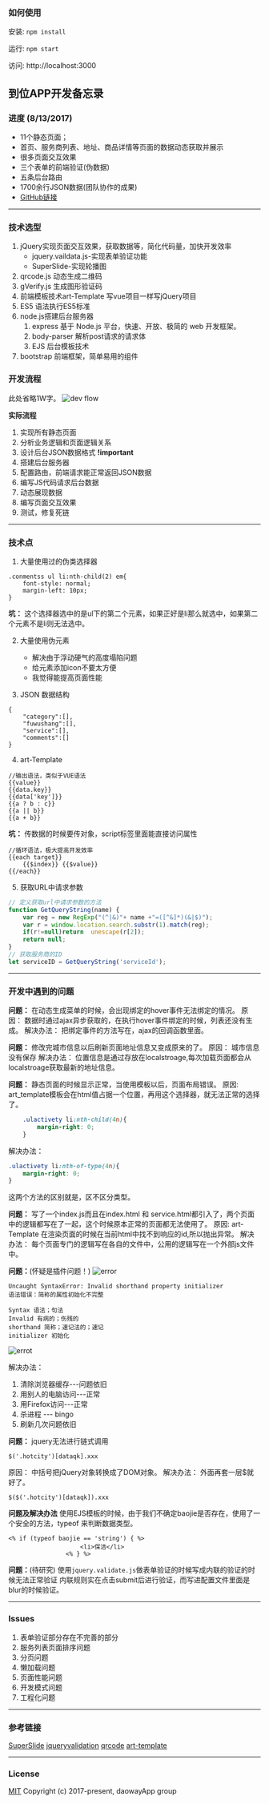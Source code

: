 ### 如何使用

安装:
```npm install```

运行:
```npm start```

访问:
http://localhost:3000

## 到位APP开发备忘录

### 进度 (8/13/2017)
	
- 11个静态页面；
- 首页、服务商列表、地址、商品详情等页面的数据动态获取并展示
- 很多页面交互效果
- 三个表单的前端验证(伪数据)
- 五条后台路由
- 1700余行JSON数据(团队协作的成果)
- [GitHub链接](https://github.com/wuyax/daowayWithServer)

---

### 技术选型
1. jQuery实现页面交互效果，获取数据等，简化代码量，加快开发效率
	- jquery.vaildata.js-实现表单验证功能
	- SuperSlide-实现轮播图
2. qrcode.js 动态生成二维码
3. gVerify.js 生成图形验证码
4. 前端模板技术art-Template 写vue项目一样写jQuery项目
5. ES5 语法执行ES5标准
6. node.js搭建后台服务器
	1. express 基于 Node.js 平台，快速、开放、极简的 web 开发框架。
	2. body-parser 解析post请求的请求体
	3. EJS 后台模板技术
6. bootstrap 前端框架，简单易用的组件


### 开发流程

此处省略1W字。
![dev flow](20170813_devflow.png)

**实际流程**
1. 实现所有静态页面
2. 分析业务逻辑和页面逻辑关系
3. 设计后台JSON数据格式 **!important**
4. 搭建后台服务器
5. 配置路由，前端请求能正常返回JSON数据
6. 编写JS代码请求后台数据
7. 动态展现数据
8. 编写页面交互效果
9. 测试，修复死链

---
### 技术点
1. 大量使用过的伪类选择器
```
.conmentss ul li:nth-child(2) em{
    font-style: normal;
    margin-left: 10px;
}
```
**坑：** 这个选择器选中的是ul下的第二个元素，如果正好是li那么就选中，如果第二个元素不是li则无法选中。

2. 大量使用伪元素
	- 解决由于浮动硬气的高度塌陷问题
	- 给元素添加icon不要太方便
	- 我觉得能提高页面性能

3. JSON 数据结构
```
{
	"category":[],
	"fuwushang":[],
	"service":[],
	"comments":[]
}
```
4. art-Template
```
//输出语法，类似于VUE语法
{{value}}
{{data.key}}
{{data['key']}}
{{a ? b : c}}
{{a || b}}
{{a + b}}
```
**坑：** 传数据的时候要传对象，script标签里面能直接访问属性
```
//循环语法，极大提高开发效率
{{each target}}
    {{$index}} {{$value}}
{{/each}}
```
5. 获取URL中请求参数
```javascript
// 定义获取url中请求参数的方法
function GetQueryString(name) {
	var reg = new RegExp("(^|&)"+ name +"=([^&]*)(&|$)");
	var r = window.location.search.substr(1).match(reg);
	if(r!=null)return  unescape(r[2]);
	return null;
}
// 获取服务商的ID
let serviceID = GetQueryString('serviceId');
```

---
### 开发中遇到的问题


**问题：**
在动态生成菜单的时候，会出现绑定的hover事件无法绑定的情况。
原因：
数据时通过ajax异步获取的，在执行hover事件绑定的时候，列表还没有生成。
解决办法：
把绑定事件的方法写在，ajax的回调函数里面。

**问题：**
修改完城市信息以后刷新页面地址信息又变成原来的了。
原因：
城市信息没有保存
解决办法：
位置信息是通过存放在localstroage,每次加载页面都会从localstroage获取最新的地址信息。


**问题：**
静态页面的时候显示正常，当使用模板以后，页面布局错误。
原因:
art_template模板会在html值占据一个位置，再用这个选择器，就无法正常的选择了。
```css
	.ulactivety li:nth-child(4n){
	    margin-right: 0;
	}
```
解决办法：
```css
.ulactivety li:nth-of-type(4n){
    margin-right: 0;
}
```
这两个方法的区别就是，区不区分类型。

**问题：**
写了一个index.js而且在index.html 和 service.html都引入了，两个页面中的逻辑都写在了一起，这个时候原本正常的页面都无法使用了。
原因:
art-Template 在渲染页面的时候在当前html中找不到响应的id,所以抛出异常。
解决办法：
每个页面专门的逻辑写在各自的文件中，公用的逻辑写在一个外部js文件中。


**问题：**(怀疑是插件问题！)
![error](20170812_error.png)
```
Uncaught SyntaxError: Invalid shorthand property initializer 
语法错误：简称的属性初始化不完整

Syntax 语法；句法
Invalid 有病的；伤残的
shorthand 简称；速记法的；速记
initializer 初始化
```


![errot](20170812_error1.png)

解决办法：
1. 清除浏览器缓存---问题依旧
1. 用别人的电脑访问---正常
2. 用Firefox访问---正常
3. 杀进程 --- bingo
4. 刷新几次问题依旧

**问题：**
jquery无法进行链式调用
```
$('.hotcity')[dataqk].xxx
```
原因：
中括号把jQuery对象转换成了DOM对象。
解决办法：
外面再套一层$就好了。
```
$($('.hotcity')[dataqk]).xxx
```

**问题及解决办法**
使用EJS模板的时候，由于我们不确定baojie是否存在，使用了一个安全的方法，typeof 来判断数据类型。
```
<% if (typeof baojie == 'string') { %>
                    <li>保洁</li>
                <% } %>
```


**问题：**(待研究)
使用```jquery.validate.js```做表单验证的时候写成内联的验证的时候无法正常验证
内联规则实在点击submit后进行验证，而写进配置文件里面是blur的时候验证。

---
### Issues
1. 表单验证部分存在不完善的部分
2. 服务列表页面排序问题
3. 分页问题
4. 懒加载问题
2. 页面性能问题
3. 开发模式问题
4. 工程化问题

---
### 参考链接
[SuperSlide](http://www.superslide2.com/index.html)
[jqueryvalidation](https://jqueryvalidation.org/)
[qrcode](http://code.ciaoca.com/javascript/qrcode/)
[art-template](http://aui.github.io/art-template/docs/syntax.html)

---
### License

[MIT](https://opensource.org/licenses/MIT)
Copyright (c) 2017-present, daowayApp group